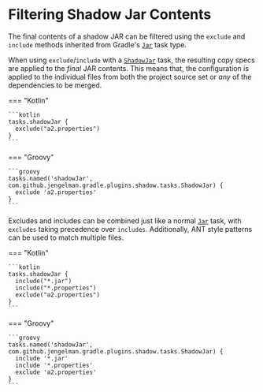 # Filtering Shadow Jar Contents

The final contents of a shadow JAR can be filtered using the `exclude` and `include` methods inherited from Gradle's
[`Jar`][Jar] task type.

When using `exclude`/`include` with a [`ShadowJar`][ShadowJar] task, the resulting copy specs are applied to the
_final_ JAR contents. This means that, the configuration is applied to the individual files from both the project
source set or _any_ of the dependencies to be merged.

=== "Kotlin"

    ```kotlin
    tasks.shadowJar {
      exclude("a2.properties")
    }
    ```

=== "Groovy"

    ```groovy
    tasks.named('shadowJar', com.github.jengelman.gradle.plugins.shadow.tasks.ShadowJar) {
      exclude 'a2.properties'
    }
    ```


Excludes and includes can be combined just like a normal [`Jar`][Jar] task, with `excludes` taking precedence over `includes`.
Additionally, ANT style patterns can be used to match multiple files.

=== "Kotlin"

    ```kotlin
    tasks.shadowJar {
      include("*.jar")
      include("*.properties")
      exclude("a2.properties")
    }
    ```

=== "Groovy"

    ```groovy
    tasks.named('shadowJar', com.github.jengelman.gradle.plugins.shadow.tasks.ShadowJar) {
      include '*.jar'
      include '*.properties'
      exclude 'a2.properties'
    }
    ```



[Jar]: https://docs.gradle.org/current/dsl/org.gradle.api.tasks.bundling.Jar.html
[ShadowJar]: ../../api/shadow/com.github.jengelman.gradle.plugins.shadow.tasks/-shadow-jar/index.html
